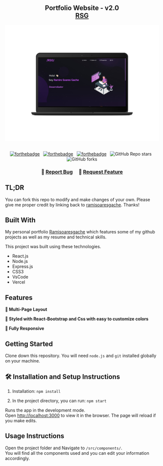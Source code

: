 <h2 align="center">
  Portfolio Website - v2.0<br/>
  <a href="https://rsg-portfolio.vercel.app" target="_blank">RSG</a>
</h2>
<div align="center">
  <img alt="Demo" src="./Images/readme-img1.png" />
</div>

<br/>

<center>

[![forthebadge](https://forthebadge.com/images/badges/built-with-love.svg)](https://forthebadge.com) &nbsp;
[![forthebadge](https://forthebadge.com/images/badges/made-with-javascript.svg)](https://forthebadge.com) &nbsp;
[![forthebadge](https://forthebadge.com/images/badges/open-source.svg)](https://forthebadge.com) &nbsp;
![GitHub Repo stars](https://img.shields.io/github/stars/ramisoaresgache/Portfolio?color=red&logo=github&style=for-the-badge) &nbsp;
![GitHub forks](https://img.shields.io/github/forks/ramisoaresgache/Portfolio?color=red&logo=github&style=for-the-badge)

</center>

<h3 align="center">
    🔹
    <a href="https://github.com/ramisoaresgache/Portfolio/issues">Report Bug</a> &nbsp; &nbsp;
    🔹
    <a href="https://github.com/ramisoaresgache/Portfolio/issues">Request Feature</a>
</h3>

## TL;DR

You can fork this repo to modify and make changes of your own. Please give me proper credit by linking back to [ramisoaresgache](https://github.com/ramisoaresgache/portfolio-1). Thanks!

## Built With

My personal portfolio <a href="https://rsg-portfolio.vercel.app" target="_blank">Ramisoaresgache</a> which features some of my github projects as well as my resume and technical skills.<br/>

This project was built using these technologies.

- React.js
- Node.js
- Express.js
- CSS3
- VsCode
- Vercel

## Features

**📖 Multi-Page Layout**

**🎨 Styled with React-Bootstrap and Css with easy to customize colors**

**📱 Fully Responsive**

## Getting Started

Clone down this repository. You will need `node.js` and `git` installed globally on your machine.

## 🛠 Installation and Setup Instructions

1. Installation: `npm install`

2. In the project directory, you can run: `npm start`

Runs the app in the development mode.\
Open [http://localhost:3000](http://localhost:3000) to view it in the browser.
The page will reload if you make edits.

## Usage Instructions

Open the project folder and Navigate to `/src/components/`. <br/>
You will find all the components used and you can edit your information accordingly.
